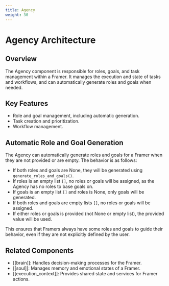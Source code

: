 ```yaml
---
title: Agency
weight: 30
---
```


# Agency Architecture

## Overview

The Agency component is responsible for roles, goals, and task management within a Framer. It manages the execution and state of tasks and workflows, and can automatically generate roles and goals when needed.

## Key Features

- Role and goal management, including automatic generation.
- Task creation and prioritization.
- Workflow management.

## Automatic Role and Goal Generation

The Agency can automatically generate roles and goals for a Framer when they are not provided or are empty. The behavior is as follows:

- If both roles and goals are None, they will be generated using `generate_roles_and_goals()`.
- If roles is an empty list `[]`, no roles or goals will be assigned, as the Agency has no roles to base goals on.
- If goals is an empty list `[]` and roles is None, only goals will be generated.
- If both roles and goals are empty lists `[]`, no roles or goals will be assigned.
- If either roles or goals is provided (not None or empty list), the provided value will be used.

This ensures that Framers always have some roles and goals to guide their behavior, even if they are not explicitly defined by the user.

## Related Components

- [[brain]]: Handles decision-making processes for the Framer.
- [[soul]]: Manages memory and emotional states of a Framer.
- [[execution_context]]: Provides shared state and services for Framer actions.
